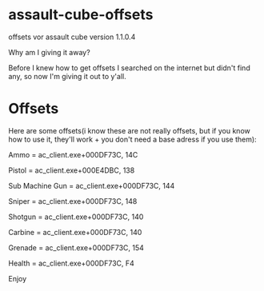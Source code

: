 # assault-cube-offsets
offsets vor assault cube version 1.1.0.4

Why am I giving it away?

Before I knew how to get offsets I searched on the internet but didn't find any, so now I'm giving it out to y'all.

# Offsets
Here are some offsets(i know these are not really offsets, but if you know how to use it, they'll work + you don't need a base adress if you use them):

Ammo = ac_client.exe+000DF73C, 14C

Pistol = ac_client.exe+000E4DBC, 138

Sub Machine Gun = ac_client.exe+000DF73C, 144

Sniper = ac_client.exe+000DF73C, 148

Shotgun = ac_client.exe+000DF73C, 140

Carbine = ac_client.exe+000DF73C, 140

Grenade = ac_client.exe+000DF73C, 154

Health = ac_client.exe+000DF73C, F4


Enjoy

